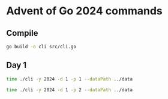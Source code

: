 # Advent of Go 2024 commands

## Compile
```sh
go build -o cli src/cli.go
```

## Day 1
```sh
time ./cli -y 2024 -d 1 -p 1 --dataPath ../data
```

```sh
time ./cli -y 2024 -d 1 -p 2 --dataPath ../data
```
